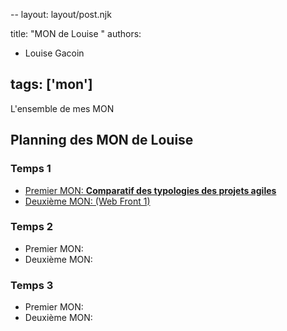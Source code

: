 --
layout: layout/post.njk

title: "MON de Louise "
authors:
  - Louise Gacoin

tags: ['mon']
---
<!-- Début Résumé -->
L'ensemble de mes MON
<!-- fin résumé -->

## Planning des MON de Louise

### Temps 1
- [Premier MON: **Comparatif des typologies des projets agiles** ](./MON1/)
- [Deuxième MON:  (Web Front 1)](./MON2/)

### Temps 2
- Premier MON: 
- Deuxième MON:

### Temps 3
- Premier MON: 
- Deuxième MON: 

